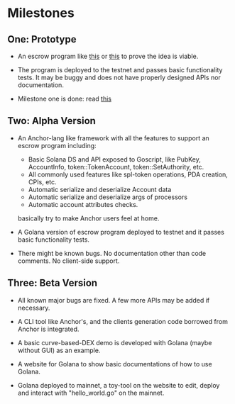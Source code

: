 # Milestones

## One: Prototype

- An escrow program like [this](https://github.com/paul-schaaf/solana-escrow) or [this](https://github.com/ironaddicteddog/anchor-escrow) to prove the idea is viable.

- The program is deployed to the testnet and passes basic functionality tests. It may be buggy and does not have properly designed APIs nor documentation.

- Milestone one is done: read [this](https://github.com/oxfeeefeee/golana/tree/main/examples/README.md)

## Two: Alpha Version

- An Anchor-lang like framework with all the features to support an escrow program including:

  - Basic Solana DS and API exposed to Goscript, like PubKey, AccountInfo, token::TokenAccount, token::SetAuthority, etc.
  - All commonly used features like spl-token operations, PDA creation, CPIs, etc.
  - Automatic serialize and deserialize Account data
  - Automatic serialize and deserialize args of processors
  - Automatic account attributes checks.
  
  basically try to make Anchor users feel at home.

- A Golana version of escrow program deployed to testnet and it passes basic functionality tests.

- There might be known bugs. No documentation other than code comments. No client-side support.

## Three: Beta Version

- All known major bugs are fixed. A few more APIs may be added if necessary.

- A CLI tool like Anchor's, and the clients generation code borrowed from Anchor is integrated.

- A basic curve-based-DEX demo is developed with Golana (maybe without GUI) as an example.

- A website for Golana to show basic documentations of how to use Golana.

- Golana deployed to mainnet, a toy-tool on the website to edit, deploy and interact with "hello_world.go" on the mainnet.
